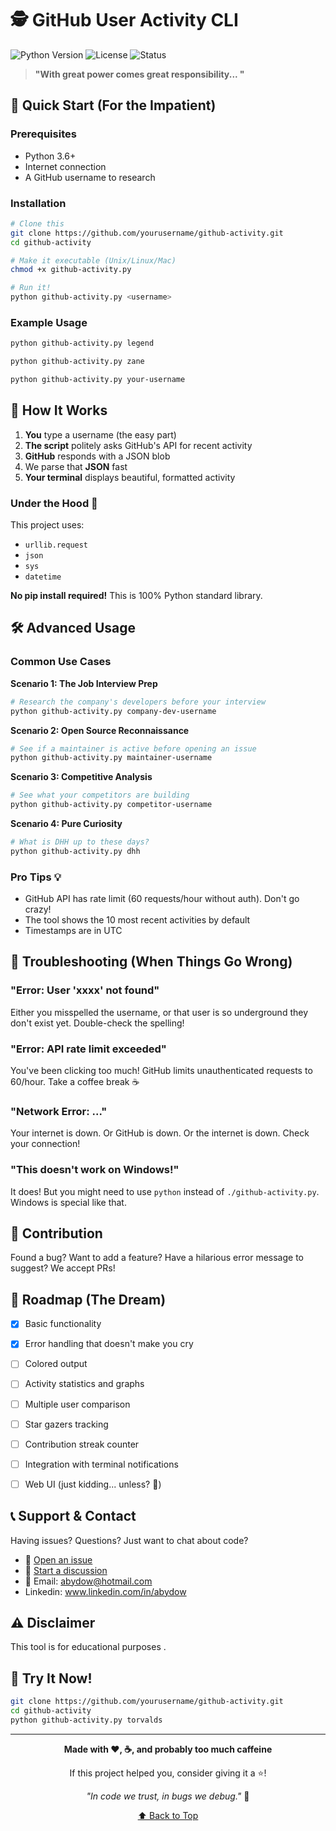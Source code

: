 # 🕵️ GitHub User Activity CLI

![Python Version](https://img.shields.io/badge/python-3.11%2B-blue)
![License](https://img.shields.io/badge/license-MIT-green)
![Status](https://img.shields.io/badge/status-stalking%20legally-brightgreen)

> **"With great power comes great responsibility... "**



## 🚀 Quick Start (For the Impatient)

### Prerequisites

- Python 3.6+ 
- Internet connection 
- A GitHub username to research

### Installation

```bash
# Clone this 
git clone https://github.com/yourusername/github-activity.git
cd github-activity

# Make it executable (Unix/Linux/Mac)
chmod +x github-activity.py

# Run it!
python github-activity.py <username>
```

### Example Usage

```bash
python github-activity.py legend

python github-activity.py zane

python github-activity.py your-username
```



## 🎪 How It Works 

1. **You** type a username (the easy part)
2. **The script** politely asks GitHub's API for recent activity
3. **GitHub** responds with a JSON blob 
4. We parse that **JSON** fast
5. **Your terminal** displays beautiful, formatted activity


### Under the Hood 🔧

This project uses:
- `urllib.request` 
- `json` 
- `sys` 
- `datetime` 

**No pip install required!** This is 100% Python standard library. 

## 🛠️ Advanced Usage 

### Common Use Cases

**Scenario 1: The Job Interview Prep**
```bash
# Research the company's developers before your interview
python github-activity.py company-dev-username
```

**Scenario 2: Open Source Reconnaissance**
```bash
# See if a maintainer is active before opening an issue
python github-activity.py maintainer-username
```

**Scenario 3: Competitive Analysis**
```bash
# See what your competitors are building
python github-activity.py competitor-username
```

**Scenario 4: Pure Curiosity**
```bash
# What is DHH up to these days?
python github-activity.py dhh
```

### Pro Tips 💡

- GitHub API has rate limit (60 requests/hour without auth). Don't go crazy!
- The tool shows the 10 most recent activities by default
- Timestamps are in UTC 


## 🐛 Troubleshooting (When Things Go Wrong)

### "Error: User 'xxxx' not found"
Either you misspelled the username, or that user is so underground they don't exist yet. Double-check the spelling!

### "Error: API rate limit exceeded"
You've been clicking too much! GitHub limits unauthenticated requests to 60/hour. Take a coffee break ☕

### "Network Error: ..."
Your internet is down. Or GitHub is down. Or the internet is down. Check your connection!

### "This doesn't work on Windows!"
It does! But you might need to use `python` instead of `./github-activity.py`. Windows is special like that.

## 🤝 Contribution

Found a bug? Want to add a feature? Have a hilarious error message to suggest? We accept PRs!



## 🎯 Roadmap (The Dream)

- [x] Basic functionality
- [x] Error handling that doesn't make you cry
- [ ] Colored output
- [ ] Activity statistics and graphs
- [ ] Multiple user comparison
- [ ] Star gazers tracking
- [ ] Contribution streak counter
- [ ] Integration with terminal notifications
- [ ] Web UI (just kidding... unless? 👀)



## 📞 Support & Contact

Having issues? Questions? Just want to chat about code?

- 🐛 [Open an issue](https://github.com/yourusername/github-activity/issues)
- 💬 [Start a discussion](https://github.com/yourusername/github-activity/discussions)
- 📧 Email: abydow@hotmail.com
- Linkedin: www.linkedin.com/in/abydow

## ⚠️ Disclaimer

This tool is for educational purposes .

## 🚀 Try It Now!


```bash
git clone https://github.com/yourusername/github-activity.git
cd github-activity
python github-activity.py torvalds
```

---

<div align="center">

**Made with ❤️, ☕, and probably too much caffeine**

If this project helped you, consider giving it a ⭐!

*"In code we trust, in bugs we debug."* 🐛

[⬆ Back to Top](#-github-user-activity-cli)

</div>
